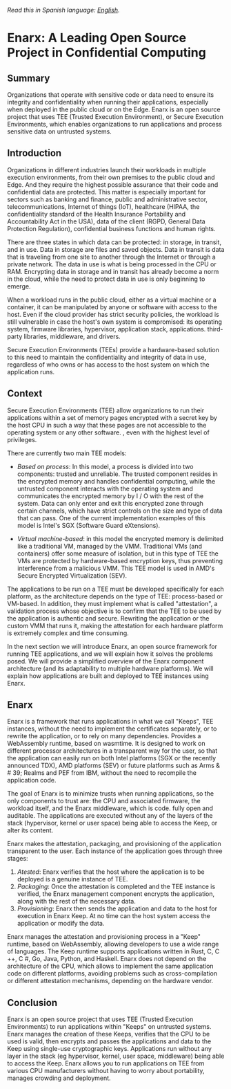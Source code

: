 *Read this in Spanish language: [English](readme.md).*

# Enarx: A Leading Open Source Project in Confidential Computing

## Summary

Organizations that operate with sensitive code or data need to ensure its integrity and confidentiality when running their applications, especially when deployed in the public cloud or on the Edge. Enarx is an open source project that uses TEE (Trusted Execution Environment), or Secure Execution Environments, which enables organizations to run applications and process sensitive data on untrusted systems.

## Introduction

Organizations in different industries launch their workloads in multiple execution environments, from their own premises to the public cloud and Edge. And they require the highest possible assurance that their code and confidential data are protected. This matter is especially important for sectors such as banking and finance, public and administrative sector, telecommunications, Internet of things (IoT), healthcare (HIPAA, the confidentiality standard of the Health Insurance Portability and Accountability Act in the USA), data of the client (RGPD, General Data Protection Regulation), confidential business functions and human rights.

There are three states in which data can be protected: in storage, in transit, and in use. Data in storage are files and saved objects. Data in transit is data that is traveling from one site to another through the Internet or through a private network. The data in use is what is being processed in the CPU or RAM. Encrypting data in storage and in transit has already become a norm in the cloud, while the need to protect data in use is only beginning to emerge.

When a workload runs in the public cloud, either as a virtual machine or a container, it can be manipulated by anyone or software with access to the host. Even if the cloud provider has strict security policies, the workload is still vulnerable in case the host's own system is compromised: its operating system, firmware libraries, hypervisor, application stack, applications. third-party libraries, middleware, and drivers.

Secure Execution Environments (TEEs) provide a hardware-based solution to this need to maintain the confidentiality and integrity of data in use, regardless of who owns or has access to the host system on which the application runs.

## Context

Secure Execution Environments (TEE) allow organizations to run their applications within a set of memory pages encrypted with a secret key by the host CPU in such a way that these pages are not accessible to the operating system or any other software. , even with the highest level of privileges.

There are currently two main TEE models:

- _Based on process_: In this model, a process is divided into two components: trusted and unreliable. The trusted component resides in the encrypted memory and handles confidential computing, while the untrusted component interacts with the operating system and communicates the encrypted memory by I / O with the rest of the system. Data can only enter and exit this encrypted zone through certain channels, which have strict controls on the size and type of data that can pass. One of the current implementation examples of this model is Intel's SGX (Software Guard eXtensions).

- _Virtual machine-based_: in this model the encrypted memory is delimited like a traditional VM, managed by the VMM. Traditional VMs (and containers) offer some measure of isolation, but in this type of TEE the VMs are protected by hardware-based encryption keys, thus preventing interference from a malicious VMM. This TEE model is used in AMD's Secure Encrypted Virtualization (SEV).

The applications to be run on a TEE must be developed specifically for each platform, as the architecture depends on the type of TEE: process-based or VM-based. In addition, they must implement what is called "attestation", a validation process whose objective is to confirm that the TEE to be used by the application is authentic and secure. Rewriting the application or the custom VMM that runs it, making the attestation for each hardware platform is extremely complex and time consuming.

In the next section we will introduce Enarx, an open source framework for running TEE applications, and we will explain how it solves the problems posed. We will provide a simplified overview of the Enarx component architecture (and its adaptability to multiple hardware platforms). We will explain how applications are built and deployed to TEE instances using Enarx.

## Enarx

Enarx is a framework that runs applications in what we call "Keeps", TEE instances, without the need to implement the certificates separately, or to rewrite the application, or to rely on many dependencies. Provides a WebAssembly runtime, based on wasmtime. It is designed to work on different processor architectures in a transparent way for the user, so that the application can easily run on both Intel platforms (SGX or the recently announced TDX), AMD platforms (SEV) or future platforms such as Arms & # 39; Realms and PEF from IBM, without the need to recompile the application code.

The goal of Enarx is to minimize trusts when running applications, so the only components to trust are: the CPU and associated firmware, the workload itself, and the Enarx middleware, which is code. fully open and auditable. The applications are executed without any of the layers of the stack (hypervisor, kernel or user space) being able to access the Keep, or alter its content.

Enarx makes the attestation, packaging, and provisioning of the application transparent to the user. Each instance of the application goes through three stages:

1. _Atested_: Enarx verifies that the host where the application is to be deployed is a genuine instance of TEE.
2. _Packaging_: Once the attestation is completed and the TEE instance is verified, the Enarx management component encrypts the application, along with the rest of the necessary data.
3. _Provisioning_: Enarx then sends the application and data to the host for execution in Enarx Keep. At no time can the host system access the application or modify the data.

Enarx manages the attestation and provisioning process in a "Keep" runtime, based on WebAssembly, allowing developers to use a wide range of languages. The Keep runtime supports applications written in Rust, C, C ++, C #, Go, Java, Python, and Haskell. Enarx does not depend on the architecture of the CPU, which allows to implement the same application code on different platforms, avoiding problems such as cross-compilation or different attestation mechanisms, depending on the hardware vendor.

## Conclusion

Enarx is an open source project that uses TEE (Trusted Execution Environments) to run applications within "Keeps" on untrusted systems. Enarx manages the creation of these Keeps, verifies that the CPU to be used is valid, then encrypts and passes the applications and data to the Keep using single-use cryptographic keys. Applications run without any layer in the stack (eg hypervisor, kernel, user space, middleware) being able to access the Keep. Enarx allows you to run applications on TEE from various CPU manufacturers without having to worry about portability, manages crowding and deployment.
